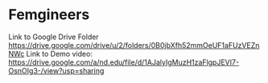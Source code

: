 # Femgineers

Link to Google Drive Folder https://drive.google.com/drive/u/2/folders/0B0jbXfh52mmOeUF1aFUzVEZnNWc
Link to Demo video: https://drive.google.com/a/nd.edu/file/d/1AJalyIgMuzH1zaFlgpJEVI7-OsnOIg3-/view?usp=sharing
